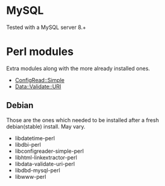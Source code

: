 # MySQL

Tested with a MySQL server 8.+

# Perl modules

Extra modules along with the more already installed ones.

+ [ConfigRead::Simple](https://metacpan.org/pod/ConfigReader::Simple)
+ [Data::Validate::URI](https://metacpan.org/pod/Data::Validate::URI)

## Debian

Those are the ones which needed to be installed after a fresh debian(stable) install. May vary.

+ libdatetime-perl
+ libdbi-perl
+ libconfigreader-simple-perl
+ libhtml-linkextractor-perl
+ libdata-validate-uri-perl
+ libdbd-mysql-perl
+ libwww-perl
